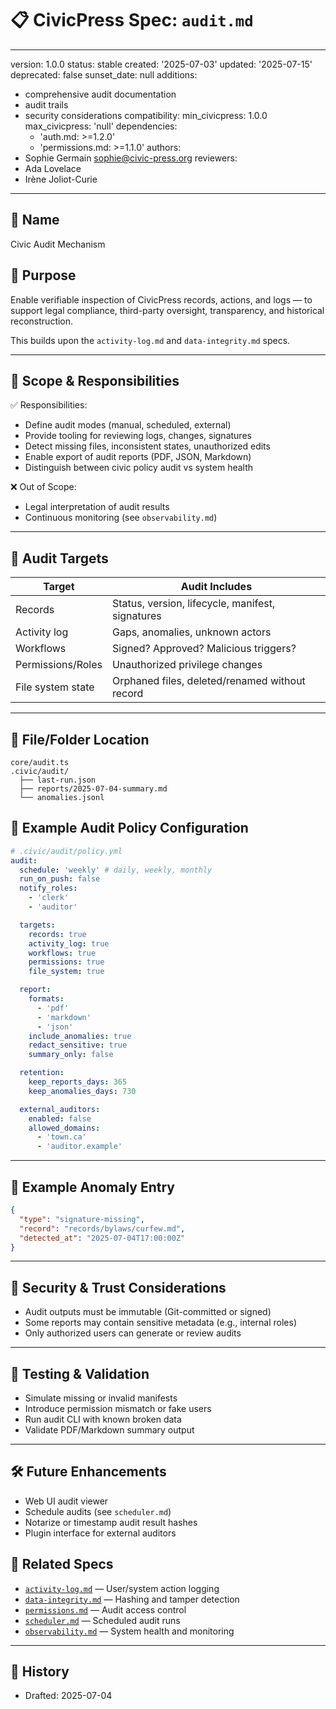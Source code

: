 # 📋 CivicPress Spec: `audit.md`

---
version: 1.0.0
status: stable
created: '2025-07-03'
updated: '2025-07-15'
deprecated: false
sunset_date: null
additions:

- comprehensive audit documentation
- audit trails
- security considerations
compatibility:
  min_civicpress: 1.0.0
  max_civicpress: 'null'
  dependencies:
  - 'auth.md: >=1.2.0'
  - 'permissions.md: >=1.1.0'
authors:
- Sophie Germain <sophie@civic-press.org>
reviewers:
- Ada Lovelace
- Irène Joliot-Curie

---

## 📛 Name

Civic Audit Mechanism

## 🎯 Purpose

Enable verifiable inspection of CivicPress records, actions, and logs — to
support legal compliance, third-party oversight, transparency, and historical
reconstruction.

This builds upon the `activity-log.md` and `data-integrity.md` specs.

---

## 🧩 Scope & Responsibilities

✅ Responsibilities:

- Define audit modes (manual, scheduled, external)
- Provide tooling for reviewing logs, changes, signatures
- Detect missing files, inconsistent states, unauthorized edits
- Enable export of audit reports (PDF, JSON, Markdown)
- Distinguish between civic policy audit vs system health

❌ Out of Scope:

- Legal interpretation of audit results
- Continuous monitoring (see `observability.md`)

---

## 🔗 Audit Targets

| Target            | Audit Includes                                   |
| ----------------- | ------------------------------------------------ |
| Records           | Status, version, lifecycle, manifest, signatures |
| Activity log      | Gaps, anomalies, unknown actors                  |
| Workflows         | Signed? Approved? Malicious triggers?            |
| Permissions/Roles | Unauthorized privilege changes                   |
| File system state | Orphaned files, deleted/renamed without record   |

---

## 📂 File/Folder Location

```
core/audit.ts
.civic/audit/
  ├── last-run.json
  ├── reports/2025-07-04-summary.md
  └── anomalies.jsonl
```

## 📝 Example Audit Policy Configuration

```yaml
# .civic/audit/policy.yml
audit:
  schedule: 'weekly' # daily, weekly, monthly
  run_on_push: false
  notify_roles:
    - 'clerk'
    - 'auditor'

  targets:
    records: true
    activity_log: true
    workflows: true
    permissions: true
    file_system: true

  report:
    formats:
      - 'pdf'
      - 'markdown'
      - 'json'
    include_anomalies: true
    redact_sensitive: true
    summary_only: false

  retention:
    keep_reports_days: 365
    keep_anomalies_days: 730

  external_auditors:
    enabled: false
    allowed_domains:
      - 'town.ca'
      - 'auditor.example'
```

---

## 🚨 Example Anomaly Entry

```json
{
  "type": "signature-missing",
  "record": "records/bylaws/curfew.md",
  "detected_at": "2025-07-04T17:00:00Z"
}
```

---

## 🔐 Security & Trust Considerations

- Audit outputs must be immutable (Git-committed or signed)
- Some reports may contain sensitive metadata (e.g., internal roles)
- Only authorized users can generate or review audits

---

## 🧪 Testing & Validation

- Simulate missing or invalid manifests
- Introduce permission mismatch or fake users
- Run audit CLI with known broken data
- Validate PDF/Markdown summary output

---

## 🛠️ Future Enhancements

- Web UI audit viewer
- Schedule audits (see `scheduler.md`)
- Notarize or timestamp audit result hashes
- Plugin interface for external auditors

## 🔗 Related Specs

- [`activity-log.md`](./activity-log.md) — User/system action logging
- [`data-integrity.md`](./data-integrity.md) — Hashing and tamper detection
- [`permissions.md`](./permissions.md) — Audit access control
- [`scheduler.md`](./scheduler.md) — Scheduled audit runs
- [`observability.md`](./observability.md) — System health and monitoring

---

## 📅 History

- Drafted: 2025-07-04
